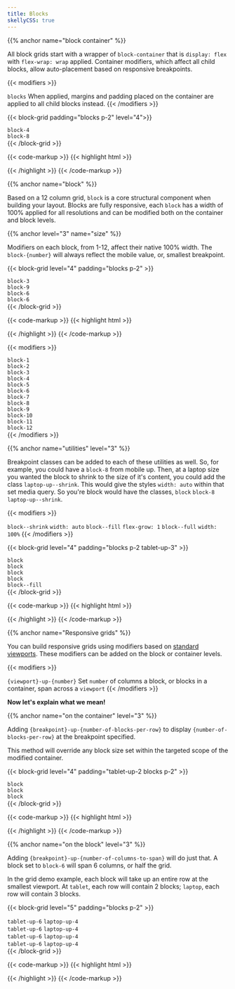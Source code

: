 ```yaml
---
title: Blocks
skellyCSS: true
---
```


{{% anchor name="block container" %}}

All block grids start with a wrapper of `block-container` that is `display: flex ` with `flex-wrap: wrap` applied. Container modifiers, which affect all child blocks, allow auto-placement based on responsive breakpoints.

{{< modifiers >}}
<tr>
  <td data-label="Modifier">
    <code>blocks</code>
  </td>
  <td data-label="Behavior">
    When applied, margins and padding placed on the container are applied to all child blocks instead.
  </td>
</tr>
{{< /modifiers >}}

{{< block-grid padding="blocks p-2" level="4">}}
  <div class="block block-4">
    <div class="card">
      <code>block-4</code>  
    </div>
  </div>
  <div class="block block-8">
    <div class="card">
      <code>block-8</code>
    </div>
  </div>
{{< /block-grid >}}

{{< code-markup >}}
{{< highlight html >}}
<div class="block-container blocks p-2">
  <div class="block block-4"></div>
  <div class="block block-8"></div>
</div>
{{< /highlight >}}
{{< /code-markup >}}

{{% anchor name="block" %}}

Based on a 12 column grid, `block` is a core structural component when building your layout. Blocks are fully responsive, each `block` has a width of 100% applied for all resolutions and can be modified both on the container and block levels.

{{% anchor level="3" name="size" %}}

Modifiers on each block, from 1-12, affect their native 100% width. The `block-{number}` will always reflect the mobile value, or, smallest breakpoint.

{{< block-grid level="4" padding="blocks p-2" >}}
  <div class="block block-3">
    <div class="card">
      <code>block-3</code>
    </div>
  </div>
  <div class="block block-9">
    <div class="card">
      <code>block-9</code>
    </div>
  </div>
  <div class="block block-6">
    <div class="card">
      <code>block-6</code>
    </div>
  </div>
  <div class="block block-6">
    <div class="card">
      <code>block-6</code>
    </div>
  </div>
{{< /block-grid >}}

{{< code-markup >}}
{{< highlight html >}}
<div class="block-container blocks p-2">
  <div class="block block-3"></div>
  <div class="block block-9"></div>
  <div class="block block-6"></div>
  <div class="block block-6"></div>
</div>
{{< /highlight >}}
{{< /code-markup >}}


{{< modifiers >}}
<tr>
  <td data-label="Modifier"><code>block-1</code></td>
  <td data-label="Behavior"><div class="block-container w-100"><div class="block block-1"><div class="card background--lighter"></div></div></div></td>
</tr>
<tr>
  <td data-label="Modifier"><code>block-2</code></td>
  <td data-label="Behavior"><div class="block-container w-100"><div class="block block-2"><div class="card background--lighter"></div></div></div></td>
</tr>
<tr>
  <td data-label="Modifier"><code>block-3</code></td>
  <td data-label="Behavior"><div class="block-container w-100"><div class="block block-3"><div class="card background--lighter"></div></div></div></td>
</tr>
<tr>
  <td data-label="Modifier"><code>block-4</code></td>
  <td data-label="Behavior"><div class="block-container w-100"><div class="block block-4"><div class="card background--lighter"></div></div></div></td>
</tr>
<tr>
  <td data-label="Modifier"><code>block-5</code></td>
  <td data-label="Behavior"><div class="block-container w-100"><div class="block block-5"><div class="card background--lighter"></div></div></div></td>
</tr>
<tr>
  <td data-label="Modifier"><code>block-6</code></td>
  <td data-label="Behavior"><div class="block-container w-100"><div class="block block-6"><div class="card background--lighter"></div></div></div></td>
</tr>
<tr>
  <td data-label="Modifier"><code>block-7</code></td>
  <td data-label="Behavior"><div class="block-container w-100"><div class="block block-7"><div class="card background--lighter"></div></div></div></td>
</tr>
<tr>
  <td data-label="Modifier"><code>block-8</code></td>
  <td data-label="Behavior"><div class="block-container w-100"><div class="block block-8"><div class="card background--lighter"></div></div></div></td>
</tr>
<tr>
  <td data-label="Modifier"><code>block-9</code></td>
  <td data-label="Behavior"><div class="block-container w-100"><div class="block block-9"><div class="card background--lighter"></div></div></div></td>
</tr>
<tr>
  <td data-label="Modifier"><code>block-10</code></td>
  <td data-label="Behavior"><div class="block-container w-100"><div class="block block-10"><div class="card background--lighter"></div></div></div></td>
</tr>
<tr>
  <td data-label="Modifier"><code>block-11</code></td>
  <td data-label="Behavior"><div class="block-container w-100"><div class="block block-11"><div class="card background--lighter"></div></div></div></td>
</tr>
<tr>
  <td data-label="Modifier"><code>block-12</code></td>
  <td data-label="Behavior"><div class="block-container w-100"><div class="block block-12"><div class="card background--lighter"></div></div></div></td>
</tr>
{{< /modifiers >}}


{{% anchor name="utilities" level="3" %}}

Breakpoint classes can be added to each of these utilities as well. So, for example, you could have a `block-8` from mobile up. Then, at a laptop size you wanted the block to shrink to the size of it's content, you could add the class `laptop-up--shrink`. This would give the styles `width: auto` within that set media query. So you're block would have the classes, `block` `block-8` `laptop-up--shrink`.


{{< modifiers >}}
<tr>
  <td data-label="Modifier"><code>block--shrink</code></td>
  <td data-label="Behavior"><code>width: auto</code></td>
</tr>
<tr>
  <td data-label="Modifier"><code>block--fill</code></td>
  <td data-label="Behavior"><code>flex-grow: 1</code></td>
</tr>
<tr>
  <td data-label="Modifier"><code>block--full</code></td>
  <td data-label="Behavior"><code>width: 100%</code></td>
</tr>
{{< /modifiers >}}

{{< block-grid level="4" padding="blocks p-2 tablet-up-3" >}}
  <div class="block">
    <div class="card">
      <code>block</code>
    </div>
  </div>
  <div class="block">
    <div class="card">
      <code>block</code>
    </div>
  </div>
  <div class="block">
    <div class="card">
      <code>block</code>
    </div>
  </div>
  <div class="block">
    <div class="card">
      <code>block</code>
    </div>
  </div>
  <div class="block block--fill">
    <div class="card">
      <code>block--fill</code>
    </div>
  </div>
{{< /block-grid >}}

{{< code-markup >}}
{{< highlight html >}}
<div class="block-container blocks p-3 tablet-up-2 laptop-up-3 desktop-up-4">
  <div class="block"></div>
  <div class="block"></div>
  <div class="block"></div>
  <div class="block"></div>
  <div class="block block--fill"></div>
</div>
{{< /highlight >}}
{{< /code-markup >}}

{{% anchor name="Responsive grids" %}}

You can build responsive grids using modifiers based on [standard viewports](/docs/concepts/breakpoints/). These modifiers can be added on the block or container levels.

{{< modifiers >}}
<tr>
  <td data-label="Modifier">
    <code>{viewport}-up-{number}</code>
  </td>
  <td data-label="Behavior">
    Set <code>number</code> of columns a block, or blocks in a container, span across a <code>viewport</code>
  </td>
</tr>
{{< /modifiers >}}

**Now let's explain what we mean!**

{{% anchor name="on the container" level="3" %}}

Adding `{breakpoint}-up-{number-of-blocks-per-row}` to display `{number-of-blocks-per-row}` at the breakpoint specified.

This method will override any block size set within the targeted scope of the modified container.

{{< block-grid level="4" padding="tablet-up-2 blocks p-2" >}}
<div class="block">
  <div class="card">
    <code>block</code>
  </div>
</div>
<div class="block">
  <div class="card">
    <code>block</code>
  </div>
</div>
<div class="block">
  <div class="card">
    <code>block</code>
  </div>
</div>
{{< /block-grid >}}

{{< code-markup >}}
{{< highlight html >}}
<div class="block-container tablet-up-2">
  <div class="block"></div>
  <div class="block"></div>
  <div class="block"></div>
</div>
{{< /highlight >}}
{{< /code-markup >}}

{{% anchor name="on the block" level="3" %}}

Adding `{breakpoint}-up-{number-of-columns-to-span}` will do just that. A block set to `block-6` will span 6 columns, or half the grid. 

In the grid demo example, each block will take up an entire row at the smallest viewport. At `tablet`, each row will contain 2 blocks; `laptop`, each row will contain 3 blocks.

{{< block-grid level="5" padding="blocks p-2" >}}
  <div class="block tablet-up-6 laptop-up-4">
    <div class="card">
      <code>tablet-up-6</code>
      <code>laptop-up-4</code>
    </div>
  </div>
  <div class="block tablet-up-6 laptop-up-4">
    <div class="card">
      <code>tablet-up-6</code>
      <code>laptop-up-4</code>
    </div>
  </div>
  <div class="block tablet-up-6 laptop-up-4">
    <div class="card">
      <code>tablet-up-6</code>
      <code>laptop-up-4</code>
    </div>
  </div>
  <div class="block tablet-up-6 laptop-up-4">
    <div class="card">
      <code>tablet-up-6</code>
      <code>laptop-up-4</code>
    </div>
  </div>
{{< /block-grid >}}

{{< code-markup >}}
{{< highlight html >}}
<div class="block-container">
  <div class="block tablet-up-6 laptop-up-4"></div>
  <div class="block tablet-up-6 laptop-up-4"></div>
  <div class="block tablet-up-6 laptop-up-4"></div>
  <div class="block tablet-up-6 laptop-up-4"></div>
</div>
{{< /highlight >}}
{{< /code-markup >}}
